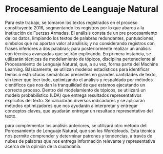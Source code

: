 # Procesamiento de Leanguaje Natural

Para este trabajo, se tomaron los textos registrados en el proceso constituyente 2016, segmentando los registros por lo que abarca a la institución de Fuerzas Armadas. El análisis consta de un pre procesamiento de los datos, limpiando los textos de palabras redundantes, puntuaciones, símbolos que no aportan valor al análisis; y no considerando registros con frases inferiores a dos palabras; para posteriormente realizar un análisis con técnicas avanzadas que se irán explicando.
En primera instancia, se utilizarán técnicas de modelamiento de tópicos, disciplina perteneciente al Procesamiento de Lenguaje Natural, que, a su vez, forma parte del Machine Learning. Básicamente, se utilizan modelos estadísticos para identificar temas o estructuras semánticas presentes en grandes cantidades de texto, sin tener que leer todo, optimizando el análisis y respaldado por métodos científicos que nos dan la tranquilidad de que estamos ejecutando un correcto proceso.
Dentro del modelamiento de tópicos, se utilizará un modelo probabilístico (LDA) que entrega resultados representativos explícitos del texto. Se calcularán diversos indicadores y se aplicarán métodos optimizadores que nos ayudarán a interpretar y entregar conceptos claves, que ayudarán entregar un resultado representativo del texto.

para complementar los análisis anteriores, se utilizará otro método del Porcesamiento de Lenguaje Natural, que son los Wordclouds. Esta técnica nos permite comprender y determinar patrones y tendencias, a través de nubes de palabras que nos entrega información relevante y representativa acerca de la opinión de la ciudadanía.
